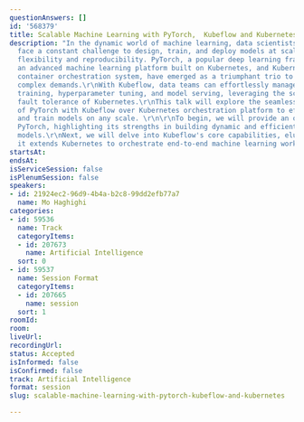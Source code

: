 ```yaml
---
questionAnswers: []
id: '568379'
title: Scalable Machine Learning with PyTorch,  Kubeflow and Kubernetes
description: "In the dynamic world of machine learning, data scientists and engineers
  face a constant challenge to design, train, and deploy models at scale while maintaining
  flexibility and reproducibility. PyTorch, a popular deep learning framework, Kubeflow,
  an advanced machine learning platform built on Kubernetes, and Kubernetes, a leading
  container orchestration system, have emerged as a triumphant trio to tackle these
  complex demands.\r\nWith Kubeflow, data teams can effortlessly manage distributed
  training, hyperparameter tuning, and model serving, leveraging the scalability and
  fault tolerance of Kubernetes.\r\nThis talk will explore the seamless integration
  of PyTorch with Kubeflow over Kubernetes orchestration platform to efficiently design
  and train models on any scale. \r\n\r\nTo begin, we will provide an overview of
  PyTorch, highlighting its strengths in building dynamic and efficient deep learning
  models.\r\nNext, we will delve into Kubeflow's core capabilities, elucidating how
  it extends Kubernetes to orchestrate end-to-end machine learning workflows."
startsAt: 
endsAt: 
isServiceSession: false
isPlenumSession: false
speakers:
- id: 21924ec2-96d9-4b4a-b2c8-99dd2efb77a7
  name: Mo Haghighi
categories:
- id: 59536
  name: Track
  categoryItems:
  - id: 207673
    name: Artificial Intelligence
  sort: 0
- id: 59537
  name: Session Format
  categoryItems:
  - id: 207665
    name: session
  sort: 1
roomId: 
room: 
liveUrl: 
recordingUrl: 
status: Accepted
isInformed: false
isConfirmed: false
track: Artificial Intelligence
format: session
slug: scalable-machine-learning-with-pytorch-kubeflow-and-kubernetes

---
```

